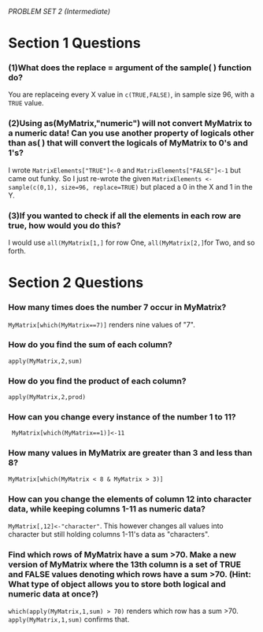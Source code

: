 
*PROBLEM SET 2 (Intermediate)*

# **Section 1 Questions**

### **(1)What does the replace = argument of the sample( ) function do?**
You are replaceing every X value in `c(TRUE,FALSE)`, in sample size 96, with a `TRUE` value.

### **(2)Using as(MyMatrix,"numeric") will not convert MyMatrix to a numeric data! Can you use another property of logicals other than as( ) that will convert the logicals of MyMatrix to 0's and 1's?**
I wrote `MatrixElements["TRUE"]<-0` and `MatrixElements["FALSE"]<-1` but came out funky. So I just re-wrote the given `MatrixElements <- sample(c(0,1), size=96, replace=TRUE)` but placed a 0 in the X and 1 in the Y.


### **(3)If you wanted to check if all the elements in each row are true, how would you do this?** 
I would use `all(MyMatrix[1,]` for row One, `all(MyMatrix[2,]`for Two, and so forth.

# **Section 2 Questions**

### **How many times does the number 7 occur in MyMatrix?**
`MyMatrix[which(MyMatrix==7)]` renders nine values of "7".

### **How do you find the sum of each column?**
`apply(MyMatrix,2,sum)`

### **How do you find the product of each column?**
`apply(MyMatrix,2,prod)`

### **How can you change every instance of the number 1 to 11?**
` MyMatrix[which(MyMatrix==1)]<-11`

### **How many values in MyMatrix are greater than 3 and less than 8?**
`MyMatrix[which(MyMatrix < 8 & MyMatrix > 3)]`

### **How can you change the elements of column 12 into character data, while keeping columns 1-11 as numeric data?**
`MyMatrix[,12]<-"character"`. This however changes all values into character but still holding columns 1-11's data as "characters".

### **Find which rows of MyMatrix have a sum >70. Make a new version of MyMatrix where the 13th column is a set of TRUE and FALSE values denoting which rows have a sum >70. (Hint: What type of object allows you to store both logical and numeric data at once?)**

`which(apply(MyMatrix,1,sum) > 70)` renders which row has a sum >70. `apply(MyMatrix,1,sum)` confirms that. 
